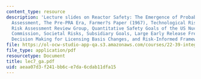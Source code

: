```yaml
---
content_type: resource
description: 'Lecture slides on Reactor Safety: The Emergence of Probabilistic Risk
  Assessment, The Pre-PRA Era, Farmer?s Paper (1967), Technological Risk Assessment,
  Risk Assessment Review Group, Quantitative Safety Goals of the US Nuclear Regulatory
  Commission, Societal Risks, Subsidiary Goals, Large Early Release Frequency, Risk-Informed
  Decision Making for Licensing Basis Changes, and Risk-Informed Framework.'
file: https://ol-ocw-studio-app-qa.s3.amazonaws.com/courses/22-39-integration-of-reactor-design-operations-and-safety-fall-2006/aeaa07d3f241bb6ce7da6cdab11dfa15_lec7_ga.pdf
file_type: application/pdf
resourcetype: Document
title: lec7_ga.pdf
uid: aeaa07d3-f241-bb6c-e7da-6cdab11dfa15
---
```

